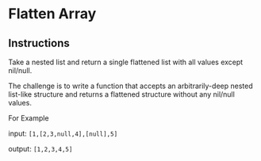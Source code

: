 # Flatten Array

## Instructions

Take a nested list and return a single flattened list with all values except nil/null.

The challenge is to write a function that accepts an arbitrarily-deep nested list-like structure and returns a flattened
structure without any nil/null values.

For Example

input: `[1,[2,3,null,4],[null],5]`

output: `[1,2,3,4,5]`